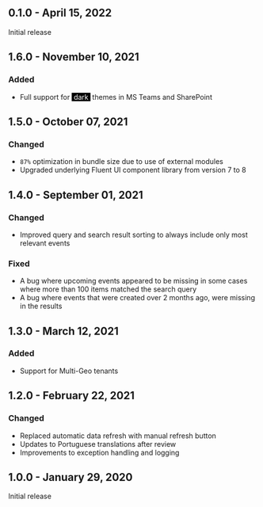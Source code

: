 ## 0.1.0 - April 15, 2022

Initial release

## 1.6.0 - November 10, 2021

### Added
- Full support for <span style="color:white;background-color:black">&nbsp;dark&nbsp;</span> themes in MS Teams and SharePoint

## 1.5.0 - October 07, 2021

### Changed
- `87%` optimization in bundle size due to use of external modules
- Upgraded underlying Fluent UI component library from version 7 to 8

## 1.4.0 - September 01, 2021

### Changed
- Improved query and search result sorting to always include only most relevant events

### Fixed
- A bug where upcoming events appeared to be missing in some cases where more than 100 items matched the search query
- A bug where events that were created over 2 months ago, were missing in the results

## 1.3.0 - March 12, 2021

### Added
- Support for Multi-Geo tenants

## 1.2.0 - February 22, 2021

### Changed
- Replaced automatic data refresh with manual refresh button
- Updates to Portuguese translations after review
- Improvements to exception handling and logging

## 1.0.0 - January 29, 2020
Initial release